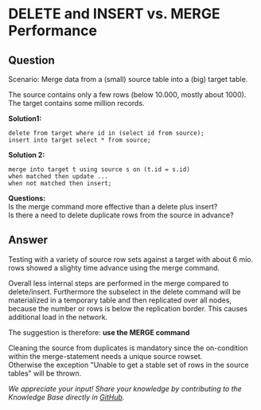 # DELETE and INSERT vs. MERGE Performance 
## Question

Scenario: Merge data from a (small) source table into a (big) target table.

The source contains only a few rows (below 10.000, mostly about 1000).  
The target contains some million records.  

**Solution1:**


```
delete from target where id in (select id from source);  
insert into target select * from source;
```
**Solution 2:**


```
merge into target t using source s on (t.id = s.id)  
when matched then update ...  
when not matched then insert;
```
**Questions:**  
Is the merge command more effective than a delete plus insert?  
Is there a need to delete duplicate rows from the source in advance?

## Answer

Testing with a variety of source row sets against a target with about 6 mio. rows showed a slighty time advance using the merge command.

Overall less internal steps are performed in the merge compared to delete/insert. Furthermore the subselect in the delete command will be materialized in a temporary table and then replicated over all nodes, because the number or rows is below the replication border. This causes additional load in the network.

The suggestion is therefore: **use the MERGE command**

Cleaning the source from duplicates is mandatory since the on-condition within the merge-statement needs a unique source rowset.  
Otherwise the exception "Unable to get a stable set of rows in the source tables" will be thrown.

*We appreciate your input! Share your knowledge by contributing to the Knowledge Base directly in [GitHub](https://github.com/exasol/public-knowledgebase).* 